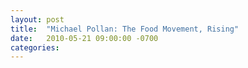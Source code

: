 ```yaml
---
layout: post
title:  "Michael Pollan: The Food Movement, Rising"
date:   2010-05-21 09:00:00 -0700
categories:
---
```

